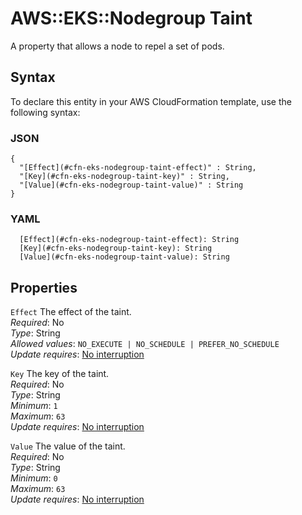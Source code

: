 # AWS::EKS::Nodegroup Taint<a name="aws-properties-eks-nodegroup-taint"></a>

A property that allows a node to repel a set of pods\.

## Syntax<a name="aws-properties-eks-nodegroup-taint-syntax"></a>

To declare this entity in your AWS CloudFormation template, use the following syntax:

### JSON<a name="aws-properties-eks-nodegroup-taint-syntax.json"></a>

```
{
  "[Effect](#cfn-eks-nodegroup-taint-effect)" : String,
  "[Key](#cfn-eks-nodegroup-taint-key)" : String,
  "[Value](#cfn-eks-nodegroup-taint-value)" : String
}
```

### YAML<a name="aws-properties-eks-nodegroup-taint-syntax.yaml"></a>

```
  [Effect](#cfn-eks-nodegroup-taint-effect): String
  [Key](#cfn-eks-nodegroup-taint-key): String
  [Value](#cfn-eks-nodegroup-taint-value): String
```

## Properties<a name="aws-properties-eks-nodegroup-taint-properties"></a>

`Effect`  <a name="cfn-eks-nodegroup-taint-effect"></a>
The effect of the taint\.  
*Required*: No  
*Type*: String  
*Allowed values*: `NO_EXECUTE | NO_SCHEDULE | PREFER_NO_SCHEDULE`  
*Update requires*: [No interruption](https://docs.aws.amazon.com/AWSCloudFormation/latest/UserGuide/using-cfn-updating-stacks-update-behaviors.html#update-no-interrupt)

`Key`  <a name="cfn-eks-nodegroup-taint-key"></a>
The key of the taint\.  
*Required*: No  
*Type*: String  
*Minimum*: `1`  
*Maximum*: `63`  
*Update requires*: [No interruption](https://docs.aws.amazon.com/AWSCloudFormation/latest/UserGuide/using-cfn-updating-stacks-update-behaviors.html#update-no-interrupt)

`Value`  <a name="cfn-eks-nodegroup-taint-value"></a>
The value of the taint\.  
*Required*: No  
*Type*: String  
*Minimum*: `0`  
*Maximum*: `63`  
*Update requires*: [No interruption](https://docs.aws.amazon.com/AWSCloudFormation/latest/UserGuide/using-cfn-updating-stacks-update-behaviors.html#update-no-interrupt)